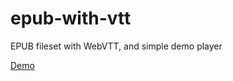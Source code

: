 # epub-with-vtt
EPUB fileset with WebVTT, and simple demo player

[Demo](https://marisademeglio.github.io/epub-with-vtt/epub-demo/)
